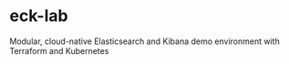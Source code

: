# eck-lab
Modular, cloud-native Elasticsearch and Kibana demo environment with Terraform and Kubernetes
